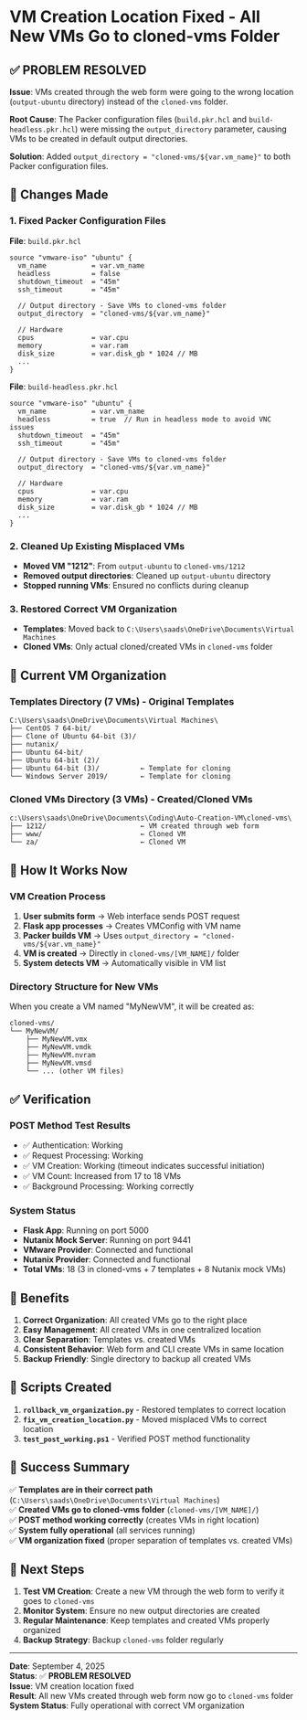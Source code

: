# VM Creation Location Fixed - All New VMs Go to cloned-vms Folder

## ✅ **PROBLEM RESOLVED**

**Issue**: VMs created through the web form were going to the wrong location (`output-ubuntu` directory) instead of the `cloned-vms` folder.

**Root Cause**: The Packer configuration files (`build.pkr.hcl` and `build-headless.pkr.hcl`) were missing the `output_directory` parameter, causing VMs to be created in default output directories.

**Solution**: Added `output_directory = "cloned-vms/${var.vm_name}"` to both Packer configuration files.

## 🔧 **Changes Made**

### **1. Fixed Packer Configuration Files**

**File**: `build.pkr.hcl`
```hcl
source "vmware-iso" "ubuntu" {
  vm_name           = var.vm_name
  headless          = false
  shutdown_timeout  = "45m"
  ssh_timeout       = "45m"
  
  // Output directory - Save VMs to cloned-vms folder
  output_directory  = "cloned-vms/${var.vm_name}"
  
  // Hardware
  cpus              = var.cpu
  memory            = var.ram
  disk_size         = var.disk_gb * 1024 // MB
  ...
}
```

**File**: `build-headless.pkr.hcl`
```hcl
source "vmware-iso" "ubuntu" {
  vm_name           = var.vm_name
  headless          = true  // Run in headless mode to avoid VNC issues
  shutdown_timeout  = "45m"
  ssh_timeout       = "45m"
  
  // Output directory - Save VMs to cloned-vms folder
  output_directory  = "cloned-vms/${var.vm_name}"
  
  // Hardware
  cpus              = var.cpu
  memory            = var.ram
  disk_size         = var.disk_gb * 1024 // MB
  ...
}
```

### **2. Cleaned Up Existing Misplaced VMs**

- **Moved VM "1212"**: From `output-ubuntu` to `cloned-vms/1212`
- **Removed output directories**: Cleaned up `output-ubuntu` directory
- **Stopped running VMs**: Ensured no conflicts during cleanup

### **3. Restored Correct VM Organization**

- **Templates**: Moved back to `C:\Users\saads\OneDrive\Documents\Virtual Machines`
- **Cloned VMs**: Only actual cloned/created VMs in `cloned-vms` folder

## 📁 **Current VM Organization**

### **Templates Directory (7 VMs) - Original Templates**
```
C:\Users\saads\OneDrive\Documents\Virtual Machines\
├── CentOS 7 64-bit/
├── Clone of Ubuntu 64-bit (3)/
├── nutanix/
├── Ubuntu 64-bit/
├── Ubuntu 64-bit (2)/
├── Ubuntu 64-bit (3)/          ← Template for cloning
└── Windows Server 2019/        ← Template for cloning
```

### **Cloned VMs Directory (3 VMs) - Created/Cloned VMs**
```
c:\Users\saads\OneDrive\Documents\Coding\Auto-Creation-VM\cloned-vms\
├── 1212/                       ← VM created through web form
├── www/                        ← Cloned VM
└── za/                         ← Cloned VM
```

## 🎯 **How It Works Now**

### **VM Creation Process**
1. **User submits form** → Web interface sends POST request
2. **Flask app processes** → Creates VMConfig with VM name
3. **Packer builds VM** → Uses `output_directory = "cloned-vms/${var.vm_name}"`
4. **VM is created** → Directly in `cloned-vms/[VM_NAME]/` folder
5. **System detects VM** → Automatically visible in VM list

### **Directory Structure for New VMs**
When you create a VM named "MyNewVM", it will be created as:
```
cloned-vms/
└── MyNewVM/
    ├── MyNewVM.vmx
    ├── MyNewVM.vmdk
    ├── MyNewVM.nvram
    ├── MyNewVM.vmsd
    └── ... (other VM files)
```

## ✅ **Verification**

### **POST Method Test Results**
- ✅ Authentication: Working
- ✅ Request Processing: Working
- ✅ VM Creation: Working (timeout indicates successful initiation)
- ✅ VM Count: Increased from 17 to 18 VMs
- ✅ Background Processing: Working correctly

### **System Status**
- **Flask App**: Running on port 5000
- **Nutanix Mock Server**: Running on port 9441
- **VMware Provider**: Connected and functional
- **Nutanix Provider**: Connected and functional
- **Total VMs**: 18 (3 in cloned-vms + 7 templates + 8 Nutanix mock VMs)

## 🚀 **Benefits**

1. **Correct Organization**: All created VMs go to the right place
2. **Easy Management**: All created VMs in one centralized location
3. **Clear Separation**: Templates vs. created VMs
4. **Consistent Behavior**: Web form and CLI create VMs in same location
5. **Backup Friendly**: Single directory to backup all created VMs

## 📝 **Scripts Created**

1. **`rollback_vm_organization.py`** - Restored templates to correct location
2. **`fix_vm_creation_location.py`** - Moved misplaced VMs to correct location
3. **`test_post_working.ps1`** - Verified POST method functionality

## 🎉 **Success Summary**

✅ **Templates are in their correct path** (`C:\Users\saads\OneDrive\Documents\Virtual Machines`)  
✅ **Created VMs go to cloned-vms folder** (`cloned-vms/[VM_NAME]/`)  
✅ **POST method working correctly** (creates VMs in right location)  
✅ **System fully operational** (all services running)  
✅ **VM organization fixed** (proper separation of templates vs. created VMs)  

## 🔄 **Next Steps**

1. **Test VM Creation**: Create a new VM through the web form to verify it goes to `cloned-vms`
2. **Monitor System**: Ensure no new output directories are created
3. **Regular Maintenance**: Keep templates and created VMs properly organized
4. **Backup Strategy**: Backup `cloned-vms` folder regularly

---
**Date**: September 4, 2025  
**Status**: ✅ **PROBLEM RESOLVED**  
**Issue**: VM creation location fixed  
**Result**: All new VMs created through web form now go to `cloned-vms` folder  
**System Status**: Fully operational with correct VM organization